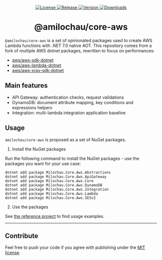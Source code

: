 <p align="center">
  <a href="https://github.com/amilochau/core-aws/blob/main/LICENSE">
    <img src="https://img.shields.io/github/license/amilochau/core-aws" alt="License">
  </a>
  <a href="https://github.com/amilochau/core-aws/releases">
    <img src="https://img.shields.io/github/v/release/amilochau/core-aws" alt="Release">
  </a>
  <a href="https://www.nuget.org/packages?q=Milochau.Core.Aws">
    <img src="https://img.shields.io/nuget/vpre/Milochau.Core.Aws.Abstractions" alt="Version">
  </a>
  <a href="https://www.nuget.org/packages?q=Milochau.Core.Aws">
    <img src="https://img.shields.io/nuget/dt/Milochau.Core.Aws.Abstractions" alt="Downloads">
  </a>
</p>
<h1 align="center">
  @amilochau/core-aws
</h1>

`@amilochau/core-aws` is a set of opinionated packages used to create AWS Lambda functions with .NET 7.0 native AOT. This repository comes from a fork of multiple AWS dotnet packages, rewritten to focus on performances:

- [aws/aws-sdk-dotnet](https://github.com/aws/aws-sdk-net)
- [aws/aws-lambda-dotnet](https://github.com/aws/aws-lambda-dotnet)
- [aws/aws-xray-sdk-dotnet](https://github.com/aws/aws-xray-sdk-dotnet)

## Main features

- API Gateway: authentication checks, request validations
- DynamoDB: document attribute mapping, key conditions and expressions helpers
- Integration: multi-lambda integration application baseline

## Usage

`amilochau/core-aws` is proposed as a set of NuGet packages.

1. Install the NuGet packages

Run the following command to install the NuGet packages - use the packages you want for your use case:

```pwsh
dotnet add package Milochau.Core.Aws.Abstractions
dotnet add package Milochau.Core.Aws.ApiGateway
dotnet add package Milochau.Core.Aws.Core
dotnet add package Milochau.Core.Aws.DynamoDB
dotnet add package Milochau.Core.Aws.Integration
dotnet add package Milochau.Core.Aws.Lambda
dotnet add package Milochau.Core.Aws.SESv2
```

2. Use the packages

See [the reference project](./src/Reference%20Projects/Milochau.Core.Aws.ReferenceProjects.LambdaFunction/) to find usage examples.

--- 

## Contribute

Feel free to push your code if you agree with publishing under the [MIT license](./LICENSE).
